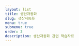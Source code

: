 ```yaml
---
layout: list
title: 생산자동화
slug: 생산자동화
menu: true
submenu: true
order: 3
description: 생산자동화 관련 학습자료
---
```

